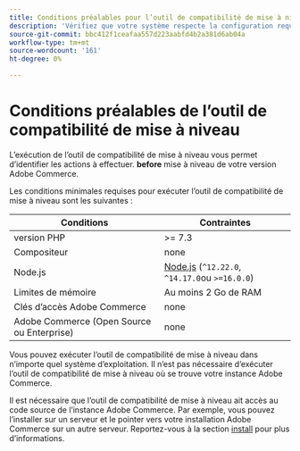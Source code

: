 ```yaml
---
title: Conditions préalables pour l’outil de compatibilité de mise à niveau
description: 'Vérifiez que votre système respecte la configuration requise pour exécuter l’outil de compatibilité de mise à niveau pour votre projet Adobe Commerce. '
source-git-commit: bbc412f1ceafaa557d223aabfd4b2a381d6ab04a
workflow-type: tm+mt
source-wordcount: '161'
ht-degree: 0%

---
```



# Conditions préalables de l’outil de compatibilité de mise à niveau

L’exécution de l’outil de compatibilité de mise à niveau vous permet d’identifier les actions à effectuer. **before** mise à niveau de votre version Adobe Commerce.

Les conditions minimales requises pour exécuter l’outil de compatibilité de mise à niveau sont les suivantes :

| **Conditions** | **Contraintes** |
|----------------|-----------------|
| version PHP | >= 7.3 |
| Compositeur | none |
| Node.js | [Node.js](https://nodejs.org/) (`^12.22.0`, `^14.17.0`ou `>=16.0.0`) |
| Limites de mémoire | Au moins 2 Go de RAM |
| Clés d’accès Adobe Commerce | none |
| Adobe Commerce (Open Source ou Enterprise) | none |

Vous pouvez exécuter l’outil de compatibilité de mise à niveau dans n’importe quel système d’exploitation. Il n’est pas nécessaire d’exécuter l’outil de compatibilité de mise à niveau où se trouve votre instance Adobe Commerce.

Il est nécessaire que l’outil de compatibilité de mise à niveau ait accès au code source de l’instance Adobe Commerce. Par exemple, vous pouvez l’installer sur un serveur et le pointer vers votre installation Adobe Commerce sur un autre serveur. Reportez-vous à la section [install](../upgrade-compatibility-tool/install.md) pour plus d’informations.
